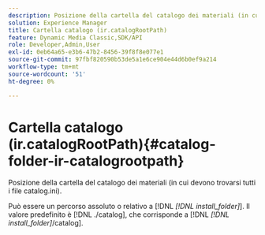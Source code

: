 ```yaml
---
description: Posizione della cartella del catalogo dei materiali (in cui devono trovarsi tutti i file catalog.ini).
solution: Experience Manager
title: Cartella catalogo (ir.catalogRootPath)
feature: Dynamic Media Classic,SDK/API
role: Developer,Admin,User
exl-id: 0eb64a65-e3b6-47b2-8456-39f8f8e077e1
source-git-commit: 97fbf820590b53de5a1e6ce904e44d6b0ef9a214
workflow-type: tm+mt
source-wordcount: '51'
ht-degree: 0%

---
```


# Cartella catalogo (ir.catalogRootPath){#catalog-folder-ir-catalogrootpath}

Posizione della cartella del catalogo dei materiali (in cui devono trovarsi tutti i file catalog.ini).

Può essere un percorso assoluto o relativo a [!DNL *[!DNL install_folder]*]. Il valore predefinito è [!DNL ./catalog], che corrisponde a [!DNL *[!DNL install_folder]*/catalog].
